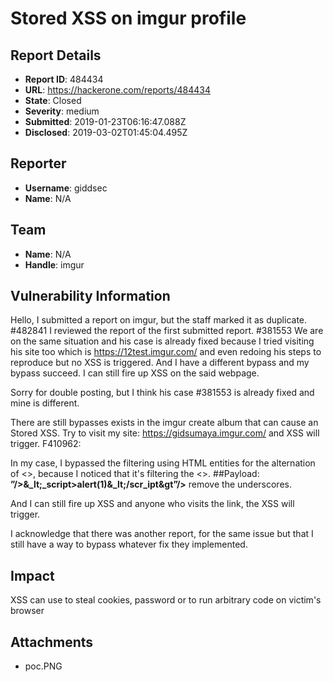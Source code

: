 # Stored XSS on imgur profile

## Report Details
- **Report ID**: 484434
- **URL**: https://hackerone.com/reports/484434
- **State**: Closed
- **Severity**: medium
- **Submitted**: 2019-01-23T06:16:47.088Z
- **Disclosed**: 2019-03-02T01:45:04.495Z

## Reporter
- **Username**: giddsec
- **Name**: N/A

## Team
- **Name**: N/A
- **Handle**: imgur

## Vulnerability Information
Hello, I submitted a report on imgur, but the staff marked it as duplicate. #482841 I reviewed the report of the first submitted report. #381553 We are on the same situation and his case is already fixed because I tried visiting his site too which is https://12test.imgur.com/ and even redoing his steps to reproduce but no XSS is triggered. And I have a different bypass and my bypass succeed. I can still fire up XSS on the said webpage.

Sorry for double posting, but I think his case #381553 is already fixed and mine is different.

There are still bypasses exists in the imgur create album that can cause an Stored XSS. 
Try to visit my site: https://gidsumaya.imgur.com/ and XSS will trigger. F410962:

In my case, I bypassed the filtering using HTML entities for the alternation of <>, because I noticed that it's filtering the <>.
##Payload:
**”/>&_lt;_script>alert(1)&_lt;/scr_ipt&gt”/>** remove the underscores.

And I can still fire up XSS and anyone who visits the link, the XSS will trigger.

I acknowledge that there was another report, for the same issue but that I still have a way to bypass whatever fix they implemented.

## Impact

XSS can use to steal cookies, password or to run arbitrary code on victim's browser

## Attachments
- poc.PNG
